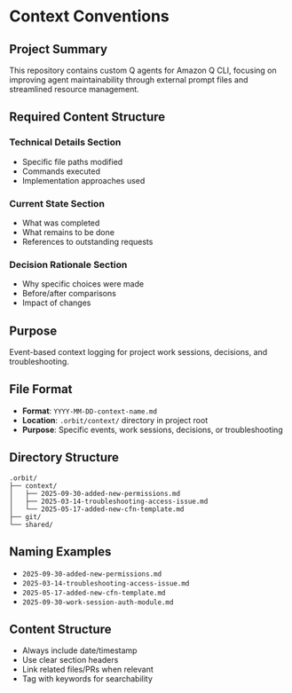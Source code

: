 # Context Conventions

## Project Summary
This repository contains custom Q agents for Amazon Q CLI, focusing on improving agent maintainability through external prompt files and streamlined resource management.

## Required Content Structure

### Technical Details Section
- Specific file paths modified
- Commands executed
- Implementation approaches used

### Current State Section  
- What was completed
- What remains to be done
- References to outstanding requests

### Decision Rationale Section
- Why specific choices were made
- Before/after comparisons
- Impact of changes

## Purpose
Event-based context logging for project work sessions, decisions, and troubleshooting.

## File Format
- **Format**: `YYYY-MM-DD-context-name.md`
- **Location**: `.orbit/context/` directory in project root
- **Purpose**: Specific events, work sessions, decisions, or troubleshooting

## Directory Structure
```
.orbit/
├── context/
│   ├── 2025-09-30-added-new-permissions.md
│   ├── 2025-03-14-troubleshooting-access-issue.md
│   └── 2025-05-17-added-new-cfn-template.md
├── git/
└── shared/
```

## Naming Examples
- `2025-09-30-added-new-permissions.md`
- `2025-03-14-troubleshooting-access-issue.md`
- `2025-05-17-added-new-cfn-template.md`
- `2025-09-30-work-session-auth-module.md`

## Content Structure
- Always include date/timestamp
- Use clear section headers
- Link related files/PRs when relevant
- Tag with keywords for searchability
